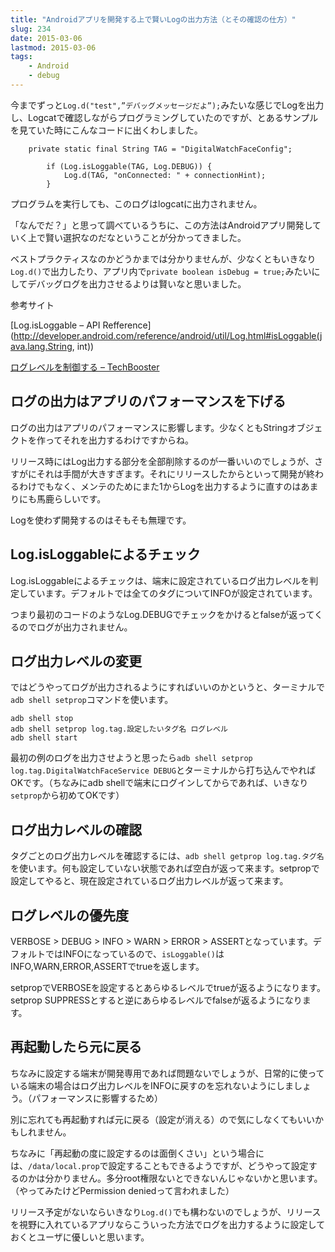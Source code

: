 ```yaml
---
title: "Androidアプリを開発する上で賢いLogの出力方法（とその確認の仕方）"
slug: 234
date: 2015-03-06
lastmod: 2015-03-06
tags:
    - Android
    - debug
---
```


今までずっと`Log.d("test",”デバッグメッセージだよ”);`みたいな感じでLogを出力し、Logcatで確認しながらプログラミングしていたのですが、とあるサンプルを見ていた時にこんなコードに出くわしました。


```
    private static final String TAG = "DigitalWatchFaceConfig";

        if (Log.isLoggable(TAG, Log.DEBUG)) {
            Log.d(TAG, "onConnected: " + connectionHint);
        }
```

プログラムを実行しても、このログはlogcatに出力されません。

「なんでだ？」と思って調べているうちに、この方法はAndroidアプリ開発していく上で賢い選択なのだなということが分かってきました。

ベストプラクティスなのかどうかまでは分かりませんが、少なくともいきなり`Log.d()`で出力したり、アプリ内で`private boolean isDebug = true;`みたいにしてデバッグログを出力させるよりは賢いなと思いました。

参考サイト

[Log.isLoggable &#8211; API Refference](http://developer.android.com/reference/android/util/Log.html#isLoggable(java.lang.String, int))

<a href="http://techbooster.org/android/environment/13553/">ログレベルを制御する &#8211; TechBooster</a>


## ログの出力はアプリのパフォーマンスを下げる


ログの出力はアプリのパフォーマンスに影響します。少なくともStringオブジェクトを作ってそれを出力するわけですからね。

リリース時にはLog出力する部分を全部削除するのが一番いいのでしょうが、さすがにそれは手間が大きすぎます。それにリリースしたからといって開発が終わるわけでもなく、メンテのためにまた1からLogを出力するように直すのはあまりにも馬鹿らしいです。

Logを使わず開発するのはそもそも無理です。


## Log.isLoggableによるチェック


Log.isLoggableによるチェックは、端末に設定されているログ出力レベルを判定しています。デフォルトでは全てのタグについてINFOが設定されています。

つまり最初のコードのようなLog.DEBUGでチェックをかけるとfalseが返ってくるのでログが出力されません。


## ログ出力レベルの変更


ではどうやってログが出力されるようにすればいいのかというと、ターミナルで`adb shell setprop`コマンドを使います。


```
adb shell stop
adb shell setprop log.tag.設定したいタグ名 ログレベル
adb shell start
```

最初の例のログを出力させようと思ったら`adb shell setprop log.tag.DigitalWatchFaceService DEBUG`とターミナルから打ち込んでやればOKです。（ちなみにadb shellで端末にログインしてからであれば、いきなり`setprop`から初めてOKです）


## ログ出力レベルの確認


タグごとのログ出力レベルを確認するには、`adb shell getprop log.tag.タグ名`を使います。何も設定していない状態であれば空白が返って来ます。setpropで設定してやると、現在設定されているログ出力レベルが返って来ます。


## ログレベルの優先度


VERBOSE > DEBUG > INFO > WARN > ERROR > ASSERTとなっています。デフォルトではINFOになっているので、`isLoggable()`はINFO,WARN,ERROR,ASSERTでtrueを返します。

setpropでVERBOSEを設定するとあらゆるレベルでtrueが返るようになります。setprop SUPPRESSとすると逆にあらゆるレベルでfalseが返るようになります。


## 再起動したら元に戻る


ちなみに設定する端末が開発専用であれば問題ないでしょうが、日常的に使っている端末の場合はログ出力レベルをINFOに戻すのを忘れないようにしましょう。（パフォーマンスに影響するため）

別に忘れても再起動すれば元に戻る（設定が消える）ので気にしなくてもいいかもしれません。

ちなみに「再起動の度に設定するのは面倒くさい」という場合には、`/data/local.prop`で設定することもできるようですが、どうやって設定するのかは分かりません。多分root権限ないとできないんじゃないかと思います。（やってみたけどPermission deniedって言われました）

リリース予定がないならいきなり`Log.d()`でも構わないのでしょうが、リリースを視野に入れているアプリならこういった方法でログを出力するように設定しておくとユーザに優しいと思います。


  